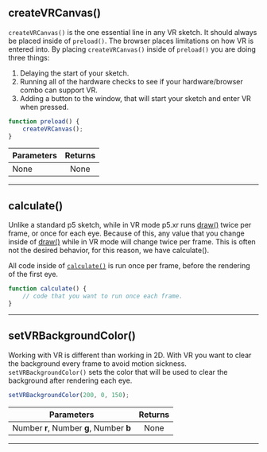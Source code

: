 ## createVRCanvas()
`createVRCanvas()` is the one essential line in any VR sketch.
It should always be placed inside of `preload()`. The browser places limitations on how VR is entered into. By placing `createVRCanvas()` inside of `preload()` you are doing three things:
1. Delaying the start of your sketch.
2. Running all of the hardware checks to see if your hardware/browser combo can support VR.
3. Adding a button to the window, that will start your sketch and enter VR when pressed.

```js
function preload() {
    createVRCanvas();
}
```

| Parameters        | Returns          |
| ------------- |:-------------:
| None    | None

***

## calculate()
Unlike a standard p5 sketch, while in VR mode p5.xr runs [draw()](https://p5js.org/reference/#/p5/draw) twice per frame, or once for each eye. Because of this, any value that you change inside of [draw()](https://p5js.org/reference/#/p5/draw) while in VR mode will change twice per frame. This is often not the desired behavior, for this reason, we have calculate().

All code inside of [`calculate()`](#calculate) is run once per frame, before the rendering of the first eye.

```js
function calculate() {
    // code that you want to run once each frame.
}
```
***

## setVRBackgroundColor()
Working with VR is different than working in 2D. With VR you want to clear the background every frame to avoid motion sickness. `setVRBackgroundColor()` sets the color that will be used to clear the background after rendering each eye.
```js
setVRBackgroundColor(200, 0, 150);
```

| Parameters        | Returns          |
| ------------- |:-------------:
| Number __r__, Number __g__, Number __b__    | None

***

